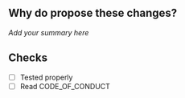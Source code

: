## Why do propose these changes?

_Add your summary here_

## Checks

- [ ] Tested properly
- [ ] Read CODE_OF_CONDUCT
